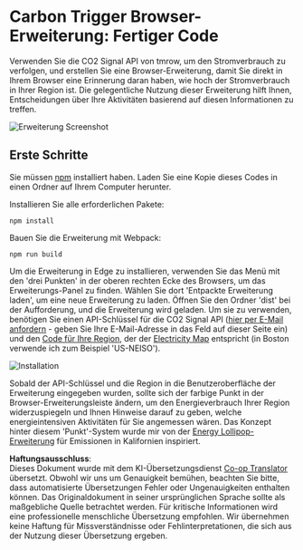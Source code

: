 <!--
CO_OP_TRANSLATOR_METADATA:
{
  "original_hash": "fab4e6b4f0efcd587a9029d82991f597",
  "translation_date": "2025-08-24T13:19:41+00:00",
  "source_file": "5-browser-extension/solution/README.md",
  "language_code": "de"
}
-->
# Carbon Trigger Browser-Erweiterung: Fertiger Code

Verwenden Sie die CO2 Signal API von tmrow, um den Stromverbrauch zu verfolgen, und erstellen Sie eine Browser-Erweiterung, damit Sie direkt in Ihrem Browser eine Erinnerung daran haben, wie hoch der Stromverbrauch in Ihrer Region ist. Die gelegentliche Nutzung dieser Erweiterung hilft Ihnen, Entscheidungen über Ihre Aktivitäten basierend auf diesen Informationen zu treffen.

![Erweiterung Screenshot](../../../../5-browser-extension/extension-screenshot.png)

## Erste Schritte

Sie müssen [npm](https://npmjs.com) installiert haben. Laden Sie eine Kopie dieses Codes in einen Ordner auf Ihrem Computer herunter.

Installieren Sie alle erforderlichen Pakete:

```
npm install
```

Bauen Sie die Erweiterung mit Webpack:

```
npm run build
```

Um die Erweiterung in Edge zu installieren, verwenden Sie das Menü mit den 'drei Punkten' in der oberen rechten Ecke des Browsers, um das Erweiterungs-Panel zu finden. Wählen Sie dort 'Entpackte Erweiterung laden', um eine neue Erweiterung zu laden. Öffnen Sie den Ordner 'dist' bei der Aufforderung, und die Erweiterung wird geladen. Um sie zu verwenden, benötigen Sie einen API-Schlüssel für die CO2 Signal API ([hier per E-Mail anfordern](https://www.co2signal.com/) - geben Sie Ihre E-Mail-Adresse in das Feld auf dieser Seite ein) und den [Code für Ihre Region](http://api.electricitymap.org/v3/zones), der der [Electricity Map](https://www.electricitymap.org/map) entspricht (in Boston verwende ich zum Beispiel 'US-NEISO').

![Installation](../../../../5-browser-extension/install-on-edge.png)

Sobald der API-Schlüssel und die Region in die Benutzeroberfläche der Erweiterung eingegeben wurden, sollte sich der farbige Punkt in der Browser-Erweiterungsleiste ändern, um den Energieverbrauch Ihrer Region widerzuspiegeln und Ihnen Hinweise darauf zu geben, welche energieintensiven Aktivitäten für Sie angemessen wären. Das Konzept hinter diesem 'Punkt'-System wurde mir von der [Energy Lollipop-Erweiterung](https://energylollipop.com/) für Emissionen in Kalifornien inspiriert.

**Haftungsausschluss**:  
Dieses Dokument wurde mit dem KI-Übersetzungsdienst [Co-op Translator](https://github.com/Azure/co-op-translator) übersetzt. Obwohl wir uns um Genauigkeit bemühen, beachten Sie bitte, dass automatisierte Übersetzungen Fehler oder Ungenauigkeiten enthalten können. Das Originaldokument in seiner ursprünglichen Sprache sollte als maßgebliche Quelle betrachtet werden. Für kritische Informationen wird eine professionelle menschliche Übersetzung empfohlen. Wir übernehmen keine Haftung für Missverständnisse oder Fehlinterpretationen, die sich aus der Nutzung dieser Übersetzung ergeben.